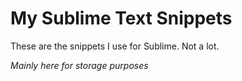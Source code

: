 # My Sublime Text Snippets

These are the snippets I use for Sublime. Not a lot.

_Mainly here for storage purposes_
